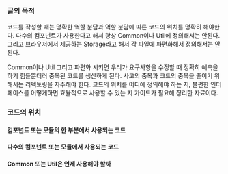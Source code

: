 ### 글의 목적
코드를 작성할 때는 명확한 역할 분담과 역할 분담에 따른 코드의 위치를 명확히 해야한다.
다수의 컴포넌트가 사용한다고 해서 항상 Common이나 Util에 정의해서는 안된다.
그리고 브라우저에서 제공하는 Storage라고 해서 각 파일에 파편화해서 정의해서는 안된다.

Common이나 Util 그리고 파편화 시키면 우리가 요구사항을 수정할 때
정확히 예측을 하기 힘들뿐더러 중복된 코드를 생산하게 된다.
사고의 중복과 코드의 중복을 줄이기 위해서는 리펙토링을 자주해야 한다.
코드의 위치를 어디에 정의해야 하는 지, 불편한 인터페이스를 어떻게하면 효율적으로 사용할 수 있는 지 가이드가 필요해 정리한 자료이다.

### 코드의 위치
#### 컴포넌트 또는 모듈의 한 부분에서 사용되는 코드
#### 다수의 컴포넌트 또는 모듈에서 사용되는 코드
#### Common 또는 Util은 언제 사용해야 할까

###